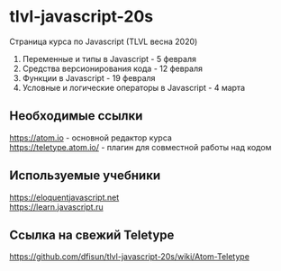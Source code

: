 # tlvl-javascript-20s
Страница курса по Javascript (TLVL весна 2020)

1. Переменные и типы в Javascript - 5 февраля
2. Средства версионирования кода - 12 февраля
3. Функции в Javascript - 19 февраля
4. Условные и логические операторы в Javascript - 4 марта

## Необходимые ссылки
https://atom.io - основной редактор курса  
https://teletype.atom.io/ - плагин для совместной работы над кодом

## Используемые учебники
https://eloquentjavascript.net  
https://learn.javascript.ru  

## Ссылка на свежий Teletype
https://github.com/dfisun/tlvl-javascript-20s/wiki/Atom-Teletype
